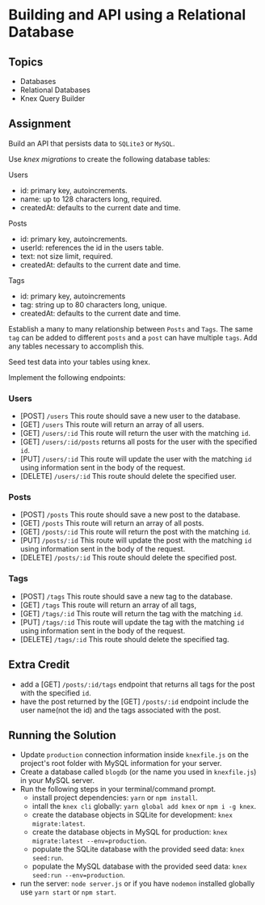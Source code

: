 # Building and API using a Relational Database

## Topics

* Databases
* Relational Databases
* Knex Query Builder

## Assignment

Build an API that persists data to `SQLite3` or `MySQL`.

Use _knex migrations_ to create the following database tables:

Users

* id: primary key, autoincrements.
* name: up to 128 characters long, required.
* createdAt: defaults to the current date and time.

Posts

* id: primary key, autoincrements.
* userId: references the id in the users table.
* text: not size limit, required.
* createdAt: defaults to the current date and time.

Tags

* id: primary key, autoincrements
* tag: string up to 80 characters long, unique.
* createdAt: defaults to the current date and time.

Establish a many to many relationship between `Posts` and `Tags`. The same `tag`
can be added to different `posts` and a `post` can have multiple `tags`. Add any
tables necessary to accomplish this.

Seed test data into your tables using knex.

Implement the following endpoints:

### Users

* [POST] `/users` This route should save a new user to the database.
* [GET] `/users` This route will return an array of all users.
* [GET] `/users/:id` This route will return the user with the matching `id`.
* [GET] `/users/:id/posts` returns all posts for the user with the specified
  `id`.
* [PUT] `/users/:id` This route will update the user with the matching `id`
  using information sent in the body of the request.
* [DELETE] `/users/:id` This route should delete the specified user.

### Posts

* [POST] `/posts` This route should save a new post to the database.
* [GET] `/posts` This route will return an array of all posts.
* [GET] `/posts/:id` This route will return the post with the matching `id`.
* [PUT] `/posts/:id` This route will update the post with the matching `id`
  using information sent in the body of the request.
* [DELETE] `/posts/:id` This route should delete the specified post.

### Tags

* [POST] `/tags` This route should save a new tag to the database.
* [GET] `/tags` This route will return an array of all tags,
* [GET] `/tags/:id` This route will return the tag with the matching `id`.
* [PUT] `/tags/:id` This route will update the tag with the matching `id` using
  information sent in the body of the request.
* [DELETE] `/tags/:id` This route should delete the specified tag.

## Extra Credit

* add a [GET] `/posts/:id/tags` endpoint that returns all tags for the post with
  the specified `id`.
* have the post returned by the [GET] `/posts/:id` endpoint include the user
  name(not the id) and the tags associated with the post.

## Running the Solution

- Update `production` connection information inside `knexfile.js` on the
   project's root folder with MySQL information for your server.
- Create a database called `blogdb` (or the name you used in `knexfile.js`) in
   your MySQL server.
- Run the following steps in your terminal/command prompt.
  - install project dependencies: `yarn` or `npm install`.
  - intall the `knex cli` globally: `yarn global add knex` or `npm i -g knex`.
  - create the database objects in SQLite for development: `knex migrate:latest`.
  - create the database objects in MySQL for production: `knex migrate:latest
   --env=production`.
  - populate the SQLite database with the provided seed data: `knex seed:run`.
  - populate the MySQL database with the provided seed data: `knex seed:run
   --env=production`.
- run the server: `node server.js` or if you have `nodemon` installed globally use `yarn start` or `npm start`.
